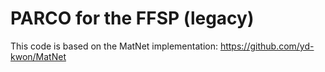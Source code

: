 # PARCO for the FFSP (legacy)

This code is based on the MatNet implementation: https://github.com/yd-kwon/MatNet

